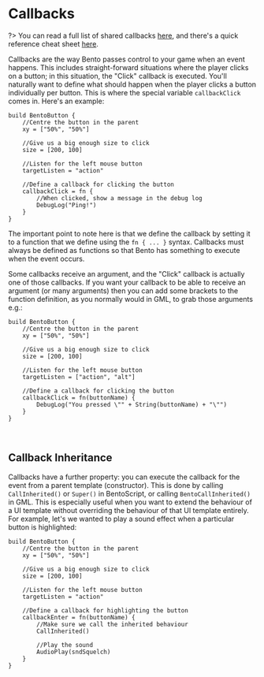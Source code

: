 # Callbacks

?> You can read a full list of shared callbacks [here](Shared-Callbacks), and there's a quick reference cheat sheet [here](Callback-Cheatsheet).

Callbacks are the way Bento passes control to your game when an event happens. This includes straight-forward situations where the player clicks on a button; in this situation, the "Click" callback is executed. You'll naturally want to define what should happen when the player clicks a button individually per button. This is where the special variable `callbackClick` comes in. Here's an example:

```
build BentoButton {
	//Centre the button in the parent
	xy = ["50%", "50%"]

	//Give us a big enough size to click
	size = [200, 100]

	//Listen for the left mouse button
	targetListen = "action"

	//Define a callback for clicking the button
	callbackClick = fn {
		//When clicked, show a message in the debug log
		DebugLog("Ping!")
	}
}
```

The important point to note here is that we define the callback by setting it to a function that we define using the `fn { ... }` syntax. Callbacks must always be defined as functions so that Bento has something to execute when the event occurs.

Some callbacks receive an argument, and the "Click" callback is actually one of those callbacks. If you want your callback to be able to receive an argument (or many arguments) then you can add some brackets to the function definition, as you normally would in GML, to grab those arguments e.g.:

```
build BentoButton {
	//Centre the button in the parent
	xy = ["50%", "50%"]

	//Give us a big enough size to click
	size = [200, 100]

	//Listen for the left mouse button
	targetListen = ["action", "alt"]

	//Define a callback for clicking the button
	callbackClick = fn(buttonName) {
		DebugLog("You pressed \"" + String(buttonName) + "\"")
	}
}
```

&nbsp;

## Callback Inheritance

Callbacks have a further property: you can execute the callback for the event from a parent template (constructor). This is done by calling `CallInherited()` or `Super()` in BentoScript, or calling `BentoCallInherited()` in GML. This is especially useful when you want to extend the behaviour of a UI template without overriding the behaviour of that UI template entirely. For example, let's we wanted to play a sound effect when a particular button is highlighted:

```
build BentoButton {
	//Centre the button in the parent
	xy = ["50%", "50%"]

	//Give us a big enough size to click
	size = [200, 100]

	//Listen for the left mouse button
	targetListen = "action"

	//Define a callback for highlighting the button
	callbackEnter = fn(buttonName) {
		//Make sure we call the inherited behaviour
		CallInherited()

		//Play the sound
		AudioPlay(sndSquelch)
	}
}
```